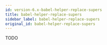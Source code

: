 ```yaml
---
id: version-6.x-babel-helper-replace-supers
title: babel-helper-replace-supers
sidebar_label: babel-helper-replace-supers
original_id: babel-helper-replace-supers
---
```


TODO

